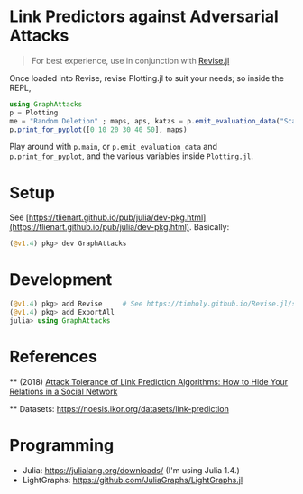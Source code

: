 
# Link Predictors against Adversarial Attacks

> For best experience, use in conjunction with [Revise.jl](https://github.com/timholy/Revise.jl)

Once loaded into Revise, revise Plotting.jl to suit your needs; so inside the REPL,

```julia
using GraphAttacks
p = Plotting
me = "Random Deletion" ; maps, aps, katzs = p.emit_evaluation_data("Scale Free (small)", me, budgets=[0 10 20 30 40 50], train_fraction=0.85)
p.print_for_pyplot([0 10 20 30 40 50], maps)
```

Play around with `p.main`, or `p.emit_evaluation_data` and `p.print_for_pyplot`, and the various variables inside `Plotting.jl`.

# Setup

See [https://tlienart.github.io/pub/julia/dev-pkg.html](https://tlienart.github.io/pub/julia/dev-pkg.html). Basically:

```julia
(@v1.4) pkg> dev GraphAttacks
```

# Development

```julia
(@v1.4) pkg> add Revise     # See https://timholy.github.io/Revise.jl/stable/config/
(@v1.4) pkg> add ExportAll
julia> using GraphAttacks
```

# References

** (2018) [Attack Tolerance of Link Prediction Algorithms: How to Hide Your Relations in a Social Network](https://arxiv.org/abs/1809.00152)

** Datasets: https://noesis.ikor.org/datasets/link-prediction

# Programming

- Julia: https://julialang.org/downloads/ (I'm using Julia 1.4.)
- LightGraphs: https://github.com/JuliaGraphs/LightGraphs.jl

